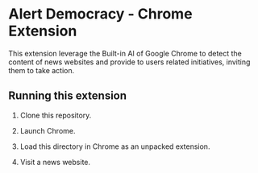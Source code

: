 # Alert Democracy - Chrome Extension

This extension leverage the Built-in AI of Google Chrome to detect the content of news websites and provide to users related initiatives, inviting them to take action.

## Running this extension
1. Clone this repository.

2. Launch Chrome.

3. Load this directory in Chrome as an unpacked extension.

4. Visit a news website.